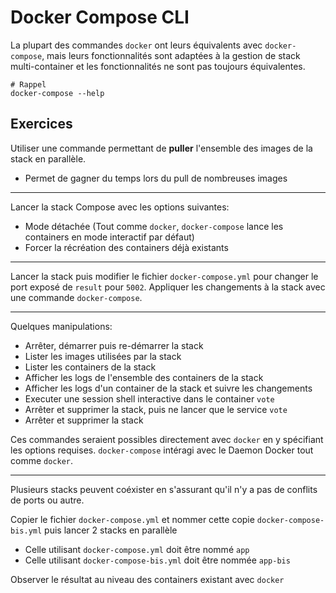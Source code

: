 # Docker Compose CLI

La plupart des commandes `docker` ont leurs équivalents avec `docker-compose`, mais leurs fonctionnalités sont adaptées à la gestion de stack multi-container et les fonctionnalités ne sont pas toujours équivalentes.

```
# Rappel
docker-compose --help
```

## Exercices

Utiliser une commande permettant de **puller** l'ensemble des images de la stack en parallèle.

- Permet de gagner du temps lors du pull de nombreuses images

---

Lancer la stack Compose avec les options suivantes:

- Mode détachée (Tout comme `docker`, `docker-compose` lance les containers en mode interactif par défaut)
- Forcer la récréation des containers déjà existants

---

Lancer la stack puis modifier le fichier `docker-compose.yml` pour changer le port exposé de `result` pour `5002`. Appliquer les changements à la stack avec une commande `docker-compose`.

---

Quelques manipulations:

- Arrêter, démarrer puis re-démarrer la stack
- Lister les images utilisées par la stack
- Lister les containers de la stack
- Afficher les logs de l'ensemble des containers de la stack
- Afficher les logs d'un container de la stack et suivre les changements
- Executer une session shell interactive dans le container `vote`
- Arrêter et supprimer la stack, puis ne lancer que le service `vote`
- Arrêter et supprimer la stack

Ces commandes seraient possibles directement avec `docker` en y spécifiant les options requises. `docker-compose` intéragi avec le Daemon Docker tout comme `docker`.

---

Plusieurs stacks peuvent coéxister en s'assurant qu'il n'y a pas de conflits de ports ou autre.

Copier le fichier `docker-compose.yml` et nommer cette copie `docker-compose-bis.yml` puis lancer 2 stacks en parallèle

- Celle utilisant `docker-compose.yml` doit être nommé `app`
- Celle utilisant `docker-compose-bis.yml` doit être nommée `app-bis`

Observer le résultat au niveau des containers existant avec `docker`
